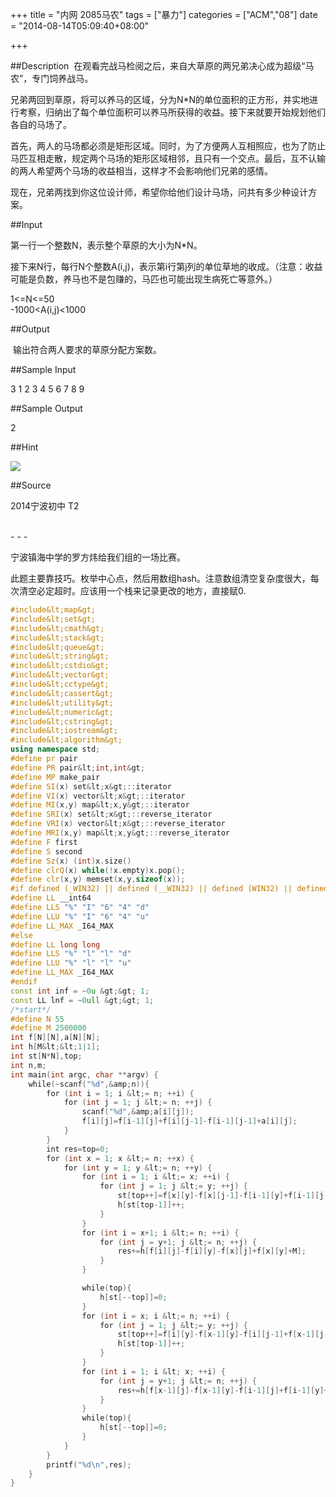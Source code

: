 +++
title = "内网 2085马农"
tags = ["暴力"]
categories = ["ACM","08"]
date = "2014-08-14T05:09:40+08:00"

+++

##Description
 在观看完战马检阅之后，来自大草原的两兄弟决心成为超级“马农”，专门饲养战马。

兄弟两回到草原，将可以养马的区域，分为N*N的单位面积的正方形，并实地进行考察，归纳出了每个单位面积可以养马所获得的收益。接下来就要开始规划他们各自的马场了。

首先，两人的马场都必须是矩形区域。同时，为了方便两人互相照应，也为了防止马匹互相走散，规定两个马场的矩形区域相邻，且只有一个交点。最后，互不认输的两人希望两个马场的收益相当，这样才不会影响他们兄弟的感情。

现在，兄弟两找到你这位设计师，希望你给他们设计马场，问共有多少种设计方案。
<!--more-->
##Input

第一行一个整数N，表示整个草原的大小为N*N。

接下来N行，每行N个整数A(i,j)，表示第i行第j列的单位草地的收成。（注意：收益可能是负数，养马也不是包赚的，马匹也可能出现生病死亡等意外。）

1&lt;=N&lt;=50  
-1000&lt;A(i,j)&lt;1000

##Output


 输出符合两人要求的草原分配方案数。


##Sample Input

3 1 2 3 4 5 6 7 8 9

##Sample Output

2

##Hint

![](http://acm.zjnu.edu.cn/JudgeOnline/userfiles/images/2085.jpg)

##Source


2014宁波初中 T2

<br/>
- - -



宁波镇海中学的罗方炜给我们组的一场比赛。

此题主要靠技巧。枚举中心点，然后用数组hash。注意数组清空复杂度很大，每次清空必定超时。应该用一个栈来记录更改的地方，直接赋0.

```C++
#include&lt;map&gt;
#include&lt;set&gt;
#include&lt;cmath&gt;
#include&lt;stack&gt;
#include&lt;queue&gt;
#include&lt;string&gt;
#include&lt;cstdio&gt;
#include&lt;vector&gt;
#include&lt;cctype&gt;
#include&lt;cassert&gt;
#include&lt;utility&gt;
#include&lt;numeric&gt;
#include&lt;cstring&gt;
#include&lt;iostream&gt;
#include&lt;algorithm&gt;
using namespace std;
#define pr pair
#define PR pair&lt;int,int&gt;
#define MP make_pair
#define SI(x) set&lt;x&gt;::iterator
#define VI(x) vector&lt;x&gt;::iterator
#define MI(x,y) map&lt;x,y&gt;::iterator
#define SRI(x) set&lt;x&gt;::reverse_iterator
#define VRI(x) vector&lt;x&gt;::reverse_iterator
#define MRI(x,y) map&lt;x,y&gt;::reverse_iterator
#define F first
#define S second
#define Sz(x) (int)x.size()
#define clrQ(x) while(!x.empty)x.pop();
#define clr(x,y) memset(x,y,sizeof(x));
#if defined (_WIN32) || defined (__WIN32) || defined (WIN32) || defined (__WIN32__)
#define LL __int64
#define LLS "%" "I" "6" "4" "d"
#define LLU "%" "I" "6" "4" "u"
#define LL_MAX _I64_MAX
#else
#define LL long long
#define LLS "%" "l" "l" "d"
#define LLU "%" "l" "l" "u"
#define LL_MAX _I64_MAX
#endif
const int inf = ~0u &gt;&gt; 1;
const LL lnf = ~0ull &gt;&gt; 1;
/*start*/
#define N 55
#define M 2500000
int f[N][N],a[N][N];
int h[M&lt;&lt;1|1];
int st[N*N],top;
int n,m;
int main(int argc, char **argv) {
    while(~scanf("%d",&amp;n)){
        for (int i = 1; i &lt;= n; ++i) {
            for (int j = 1; j &lt;= n; ++j) {
                scanf("%d",&amp;a[i][j]);
                f[i][j]=f[i-1][j]+f[i][j-1]-f[i-1][j-1]+a[i][j];
            }
        }
        int res=top=0;
        for (int x = 1; x &lt;= n; ++x) {
            for (int y = 1; y &lt;= n; ++y) {
                for (int i = 1; i &lt;= x; ++i) {
                    for (int j = 1; j &lt;= y; ++j) {
                        st[top++]=f[x][y]-f[x][j-1]-f[i-1][y]+f[i-1][j-1]+M;
                        h[st[top-1]]++;
                    }
                }
                for (int i = x+1; i &lt;= n; ++i) {
                    for (int j = y+1; j &lt;= n; ++j) {
                        res+=h[f[i][j]-f[i][y]-f[x][j]+f[x][y]+M];
                    }
                }

                while(top){
                    h[st[--top]]=0;
                }
                for (int i = x; i &lt;= n; ++i) {
                    for (int j = 1; j &lt;= y; ++j) {
                        st[top++]=f[i][y]-f[x-1][y]-f[i][j-1]+f[x-1][j-1]+M;
                        h[st[top-1]]++;
                    }
                }
                for (int i = 1; i &lt; x; ++i) {
                    for (int j = y+1; j &lt;= n; ++j) {
                        res+=h[f[x-1][j]-f[x-1][y]-f[i-1][j]+f[i-1][y]+M];
                    }
                }
                while(top){
                    h[st[--top]]=0;
                }
            }
        }
        printf("%d\n",res);
    }
}

```